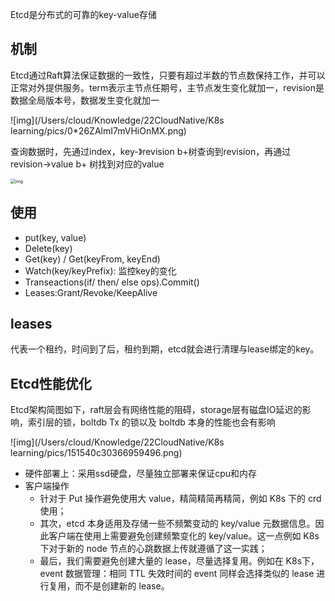 Etcd是分布式的可靠的key-value存储

## 机制

Etcd通过Raft算法保证数据的一致性，只要有超过半数的节点数保持工作，并可以正常对外提供服务。term表示主节点任期号，主节点发生变化就加一，revision是数据全局版本号，数据发生变化就加一

![img](/Users/cloud/Knowledge/22CloudNative/K8s learning/pics/0*26ZAlmI7mVHiOnMX.png)

查询数据时，先通过index，key-》revision b+树查询到revision，再通过revision->value b+ 树找到对应的value

<img src="/Users/cloud/Knowledge/22CloudNative/K8s learning/pics/0*RW8Dn4-siWj_kmpQ.png" alt="img" style="zoom:50%;" />

## 使用

* put(key, value) 
* Delete(key)
* Get(key) / Get(keyFrom, keyEnd)
* Watch(key/keyPrefix): 监控key的变化
* Transeactions(if/ then/ else ops).Commit()
* Leases:Grant/Revoke/KeepAlive

## leases

代表一个租约，时间到了后，租约到期，etcd就会进行清理与lease绑定的key。

## Etcd性能优化

Etcd架构简图如下，raft层会有网络性能的阻碍，storage层有磁盘IO延迟的影响，索引层的锁，boltdb Tx 的锁以及 boltdb 本身的性能也会有影响

![img](/Users/cloud/Knowledge/22CloudNative/K8s learning/pics/151540c30366959496.png)

* 硬件部署上：采用ssd硬盘，尽量独立部署来保证cpu和内存
* 客户端操作
  * 针对于 Put 操作避免使用大 value，精简精简再精简，例如 K8s 下的 crd 使用；
  * 其次，etcd 本身适用及存储一些不频繁变动的 key/value 元数据信息。因此客户端在使用上需要避免创建频繁变化的 key/value。这一点例如 K8s下对于新的 node 节点的心跳数据上传就遵循了这一实践；
  * 最后，我们需要避免创建大量的 lease，尽量选择复用。例如在 K8s下，event 数据管理：相同 TTL 失效时间的 event 同样会选择类似的 lease 进行复用，而不是创建新的 lease。
